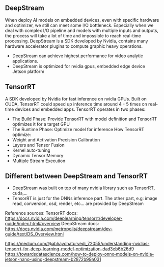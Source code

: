 ## DeepStream 
When deploy AI models on embedded devices, even with specific hardware and optimizer, we still can meet some I/O bottleneck. Especially when we deal with complex I/O pipeline and models with multiple inputs and outputs, the process will take a lot of time and impossible to reach real-time processing.
DeepStream is a SDK developed by Nvidia, contains many hardware accelerator plugins to compute graphic heavy operations. 
- DeepStream can achieve highest performance for video analytic applications. 
- DeepStream is optimized for nvidia gpus, embedded edge device Jetson platform

## TensorRT

A SDK developed by Nvidia for fast inference on nvidia GPUs. Built on CUDA, TensorRT could speed up inference time around 4 - 5 times on real-time devices and embedded apps.
TensorRT operates in two phases:
- The Build Phase: Provide TensorRT with model definition and TensorRT optimizes it for a target GPU
- The Runtime Phase: Optimize model for inference
How TensorRT optimize:
- Weight and Activation Precision Calibration
- Layers and Tensor Fusion
- Kernel auto-tuning
- Dynamic Tensor Memory
- Multiple Stream Execution

## Different between DeepStream and TensorRT
- DeepStream was built on top of many nvidia library such as TensorRT, cuda,...
- TensorRT is just for the DNNs inference part. The other part, e.g: image read, conversion, osd, render, etc... are provided by DeepStream

Reference sources:
TensorRT docs:
https://docs.nvidia.com/deeplearning/tensorrt/developer-guide/index.html#overview
DeepStream docs:
https://docs.nvidia.com/metropolis/deepstream/dev-guide/text/DS_Overview.html

https://medium.com/@abhaychaturvedi_72055/understanding-nvidias-tensorrt-for-deep-learning-model-optimization-dad3eb6b26d9
https://towardsdatascience.com/how-to-deploy-onnx-models-on-nvidia-jetson-nano-using-deepstream-b2872b99a031
